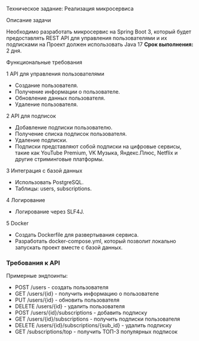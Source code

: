 Техническое задание: Реализация микросервиса

Описание задачи

Необходимо разработать микросервис на Spring Boot 3, который будет
предоставлять REST API для управления пользователями и их подписками на
Проект должен использовать Java 17
**Срок выполнения:** 2 дня.

Функциональные требования

1 API для управления пользователями
- Создание пользователя.
- Получение информации о пользователе.
- Обновление данных пользователя.
- Удаление пользователя.
  
2 API для подписок
- Добавление подписки пользователю.
- Получение списка подписок пользователя.
- Удаление подписки.
- Подписки представляют собой подписки на цифровые сервисы, такие как
YouTube Premium, VK Музыка, Яндекс.Плюс, Netflix и другие стриминговые
платформы.

3 Интеграция с базой данных
- Использовать PostgreSQL.
- Таблицы: users, subscriptions.
  
4 Логирование
- Логирование через SLF4J.

5 Docker
- Создать Dockerfile для развертывания сервиса.
- Разработать docker-compose.yml, который позволит локально запускать проект
вместе с базой данных.
### Требования к API

Примерные эндпоинты:

- POST /users - создать пользователя
- GET /users/{id} - получить информацию о пользователе
- PUT /users/{id} - обновить пользователя
- DELETE /users/{id} - удалить пользователя
- POST /users/{id}/subscriptions - добавить подписку
- GET /users/{id}/subscriptions - получить подписки пользователя
- DELETE /users/{id}/subscriptions/{sub_id} - удалить подписку
- GET /subscriptions/top - получить ТОП-3 популярных подписок
